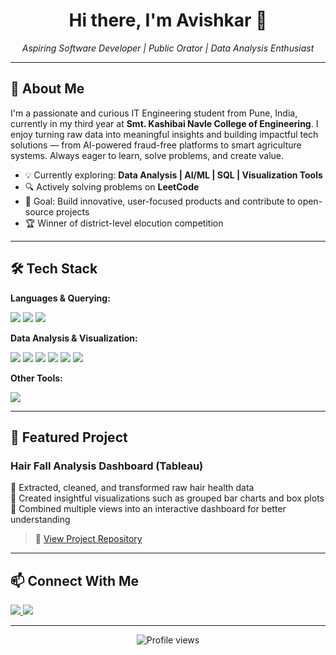 <h1 align="center">Hi there, I'm Avishkar 👋</h1>

<p align="center">
  <em>Aspiring Software Developer | Public Orator | Data Analysis Enthusiast</em>
</p>

---

## 🚀 About Me

<p>
I'm a passionate and curious IT Engineering student from Pune, India, currently in my third year at 
<b>Smt. Kashibai Navle College of Engineering</b>.  
I enjoy turning raw data into meaningful insights and building impactful tech solutions — from AI-powered fraud-free platforms to smart agriculture systems. Always eager to learn, solve problems, and create value.
</p>

<ul>
  <li>💡 Currently exploring: <b>Data Analysis | AI/ML | SQL | Visualization Tools</b></li>
  <li>🔍 Actively solving problems on <b>LeetCode</b></li>
  <li>🎯 Goal: Build innovative, user-focused products and contribute to open-source projects</li>
  <li>🏆 Winner of district-level elocution competition</li>
</ul>

---

## 🛠 Tech Stack

**Languages & Querying:**  
<p>
  <img src="https://img.shields.io/badge/Python-3776AB?style=for-the-badge&logo=python&logoColor=white"/>
  <img src="https://img.shields.io/badge/SQL-4479A1?style=for-the-badge&logo=mysql&logoColor=white"/>
  <img src="https://img.shields.io/badge/R-276DC3?style=for-the-badge&logo=r&logoColor=white"/>
</p>

**Data Analysis & Visualization:**  
<p>
  <img src="https://img.shields.io/badge/Pandas-150458?style=for-the-badge&logo=pandas&logoColor=white"/>
  <img src="https://img.shields.io/badge/NumPy-013243?style=for-the-badge&logo=numpy&logoColor=white"/>
  <img src="https://img.shields.io/badge/Matplotlib-11557c?style=for-the-badge&logo=python&logoColor=white"/>
  <img src="https://img.shields.io/badge/Seaborn-007396?style=for-the-badge&logo=python&logoColor=white"/>
  <img src="https://img.shields.io/badge/Tableau-E97627?style=for-the-badge&logo=tableau&logoColor=white"/>
  <img src="https://img.shields.io/badge/Excel-217346?style=for-the-badge&logo=microsoft-excel&logoColor=white"/>
</p>

**Other Tools:**  
<p>
  <img src="https://img.shields.io/badge/Git-F05032?style=for-the-badge&logo=git&logoColor=white"/>
</p>

---

## 📂 Featured Project

### Hair Fall Analysis Dashboard (Tableau)
🔹 Extracted, cleaned, and transformed raw hair health data  
🔹 Created insightful visualizations such as grouped bar charts and box plots  
🔹 Combined multiple views into an interactive dashboard for better understanding  

> 📎 [View Project Repository](https://github.com/avishkar005/hair-analysis-dashboard)

---

## 📫 Connect With Me

<p>
  <a href="https://www.linkedin.com/in/avishkar-choundkar-a85765244">
    <img src="https://img.shields.io/badge/-LinkedIn-0077B5?style=for-the-badge&logo=linkedin&logoColor=white"/>
  </a>
  <a href="https://leetcode.com/u/avishkar005/">
    <img src="https://img.shields.io/badge/-LeetCode-FFA116?style=for-the-badge&logo=leetcode&logoColor=black"/>
  </a>
</p>

---

<p align="center">
  <img src="https://komarev.com/ghpvc/?username=avishkar005&label=Profile%20Views&color=0e75b6&style=flat" alt="Profile views"/>
</p>

